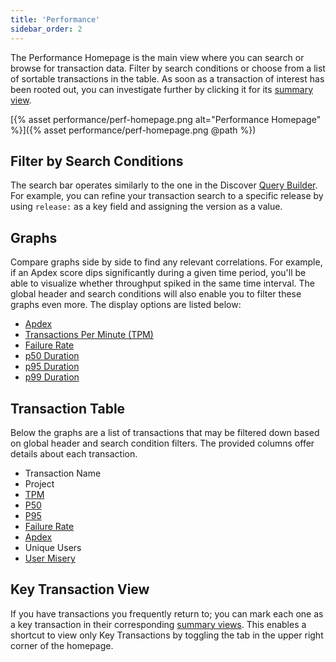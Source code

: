 ```yaml
---
title: 'Performance'
sidebar_order: 2
---
```


The Performance Homepage is the main view where you can search or browse for transaction data. Filter by search conditions or choose from a list of sortable transactions in the table. As soon as a transaction of interest has been rooted out, you can investigate further by clicking it for its [summary view](/performance-monitoring/performance/transaction-summary/).

[{% asset performance/perf-homepage.png alt="Performance Homepage" %}]({% asset performance/perf-homepage.png @path %})

## Filter by Search Conditions

The search bar operates similarly to the one in the Discover [Query Builder](/performance-monitoring/discover-queries/query-builder/#filter-by-search-conditions). For example, you can refine your transaction search to a specific release by using `release:` as a key field and assigning the version as a value.

## Graphs

Compare graphs side by side to find any relevant correlations. For example, if an Apdex score dips significantly during a given time period, you'll be able to visualize whether throughput spiked in the same time interval. The global header and search conditions will also enable you to filter these graphs even more. The display options are listed below:

- [Apdex](/performance-monitoring/performance/metrics/#apdex)
- [Transactions Per Minute (TPM)](/performance-monitoring/performance/metrics/#throughput-total-tpm-tps)
- [Failure Rate](/performance-monitoring/performance/metrics/#failure-rate)
- [p50 Duration](/performance-monitoring/performance/metrics/#p50-threshold)
- [p95 Duration](/performance-monitoring/performance/metrics/#p95-threshold)
- [p99 Duration](/performance-monitoring/performance/metrics/#p99-threshold)

## Transaction Table

Below the graphs are a list of transactions that may be filtered down based on global header and search condition filters. The provided columns offer details about each transaction.

- Transaction Name
- Project
- [TPM](/performance-monitoring/performance/metrics/#throughput-total-rpm-rps)
- [P50](/performance-monitoring/performance/metrics/#average-transaction-duration)
- [P95](/performance-monitoring/performance/metrics/#p95-threshold)
- [Failure Rate](/performance-monitoring/performance/metrics/#failure-rate)
- [Apdex](/performance-monitoring/performance/metrics/#apdex)
- Unique Users
- [User Misery](/performance-monitoring/performance/metrics/#user-misery)

## Key Transaction View

If you have transactions you frequently return to;  you can mark each one as a key transaction in their corresponding [summary views](/performance-monitoring/performance/transaction-summary/#key-transaction). This enables a shortcut to view only Key Transactions by toggling the tab in the upper right corner of the homepage.

